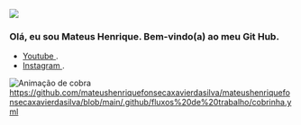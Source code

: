 ![](https://github-readme-stats.vercel.app/api?username=mateushenriquefonsecaxavierdasilva&show_icons=true&theme=dracula&include_all_commits=true&count_private=true)
### Olá, eu sou Mateus Henrique. Bem-vindo(a) ao meu Git Hub.  
- [ Youtube ](https://www.youtube.com/channel/UClAIWVdFVyuP6H3DwXmFy_g).
- [ Instagram ](https://www.instagram.com/mateus.henrique.10/).

 ![Animação de cobra](https://github.com/mateushenriquefonsecaxavierdasilva/mateushenriquefonsecaxavierdasilva/blod/output/github-contribution-grid-snake.svg)
https://github.com/mateushenriquefonsecaxavierdasilva/mateushenriquefonsecaxavierdasilva/blob/main/.github/fluxos%20de%20trabalho/cobrinha.yml
</div>
